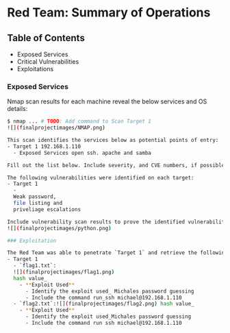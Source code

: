 # Red Team: Summary of Operations

## Table of Contents
- Exposed Services
- Critical Vulnerabilities
- Exploitations

### Exposed Services

Nmap scan results for each machine reveal the below services and OS details:

```bash
$ nmap ... # TODO: Add command to Scan Target 1
![](finalprojectimages/NMAP.png)

This scan identifies the services below as potential points of entry:
- Target 1 192.168.1.110
  - Exposed Services open ssh. apache and samba

Fill out the list below. Include severity, and CVE numbers, if possible._

The following vulnerabilities were identified on each target:
- Target 1
  - 
  Weak password, 
  file listing and 
  priveliage escalations

Include vulnerability scan results to prove the identified vulnerabilities._
![](finalprojectimages/python.png)

### Exploitation

The Red Team was able to penetrate `Target 1` and retrieve the following confidential data:
- Target 1
  - `flag1.txt`:
  ![](finalprojectimages/flag1.png)
  hash value_
    - **Exploit Used**
      - Identify the exploit used_ Michales password guessing
      - Include the command run_ssh michael@192.168.1.110
  - `flag2.txt`:![](finalprojectimages/flag2.png) hash value_
    - **Exploit Used**
      - Identify the exploit used_Michales password guessing
      - Include the command run ssh michael@192.168.1.110
